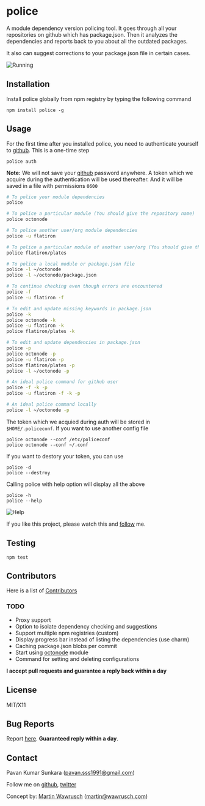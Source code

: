 # police
A module dependency version policing tool. It goes through all your repositories on github which has package.json.
Then it analyzes the dependencies and reports back to you about all the outdated packages.

It also can suggest corrections to your package.json file in certain cases.

![Running](http://github.com/pksunkara/npm-police/raw/master/img/police-octonode.png "Running")

## Installation
Install police globally from npm registry by typing the following command

```
npm install police -g
```

## Usage
For the first time after you installed police, you need to authenticate yourself to [github](http://github.com).
This is a one-time step

```
police auth
```

**Note:** We will not save your [github](http://github.com) password anywhere. A token which we acquire during
the authentication will be used thereafter. And it will be saved in a file with permissions `0600`

```sh
# To police your module dependencies
police

# To police a particular module (You should give the repository name)
police octonode

# To police another user/org module dependencies
police -u flatiron

# To police a particular module of another user/org (You should give the repository name)
police flatiron/plates

# To police a local module or package.json file
police -l ~/octonode
police -l ~/octonode/package.json

# To continue checking even though errors are encountered
police -f
police -u flatiron -f

# To edit and update missing keywords in package.json
police -k
police octonode -k
police -u flatiron -k
police flatiron/plates -k

# To edit and update dependencies in package.json
police -p
police octonode -p
police -u flatiron -p
police flatiron/plates -p
police -l ~/octonode -p

# An ideal police command for github user
police -f -k -p
police -u flatiron -f -k -p

# An ideal police command locally
police -l ~/octonode -p
```

The token which we acquied during auth will be stored in `$HOME/.policeconf`. If you want to use another config file

```
police octonode --conf /etc/policeconf
police octonode --conf ~/.conf
```

If you want to destory your token, you can use

```
police -d
police --destroy
```

Calling police with help option will display all the above

```
police -h
police --help
```

![Help](http://github.com/pksunkara/npm-police/raw/master/img/police-help.png "Help")

If you like this project, please watch this and [follow](http://github.com/users/follow?target=pksunkara) me.

## Testing
```
npm test
```

## Contributors
Here is a list of [Contributors](http://github.com/pksunkara/npm-police/contributors)

### TODO
- Proxy support
- Option to isolate dependency checking and suggestions
- Support multiple npm registries (custom)
- Display progress bar instead of listing the dependencies (use charm)
- Caching package.json blobs per commit
- Start using [octonode](http://github.com/pksunkara/octonode) module
- Command for setting and deleting configurations

__I accept pull requests and guarantee a reply back within a day__

## License
MIT/X11

## Bug Reports
Report [here](http://github.com/pksunkara/npm-police/issues). __Guaranteed reply within a day__.

## Contact
Pavan Kumar Sunkara (pavan.sss1991@gmail.com)

Follow me on [github](http://github.com/pksunkara), [twitter](http://twitter.com/pksunkara)

Concept by: [Martin Wawrusch](http://github.com/mwawrusch) (martin@wawrusch.com)
